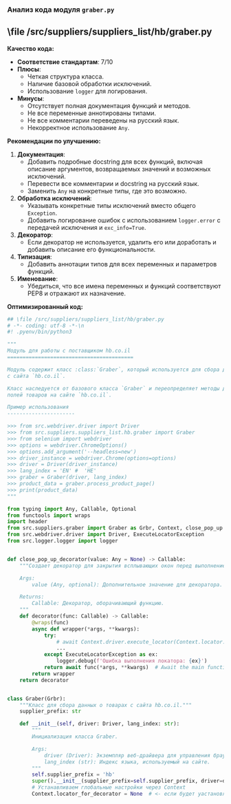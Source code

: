 ### **Анализ кода модуля `graber.py`**

## \file /src/suppliers/suppliers_list/hb/graber.py

**Качество кода:**

- **Соответствие стандартам**: 7/10
- **Плюсы**:
    - Четкая структура класса.
    - Наличие базовой обработки исключений.
    - Использование `logger` для логирования.
- **Минусы**:
    - Отсутствует полная документация функций и методов.
    - Не все переменные аннотированы типами.
    - Не все комментарии переведены на русский язык.
    - Некорректное использование `Any`.

**Рекомендации по улучшению:**

1.  **Документация**:
    - Добавить подробные docstring для всех функций, включая описание аргументов, возвращаемых значений и возможных исключений.
    - Перевести все комментарии и docstring на русский язык.
    - Заменить `Any` на конкретные типы, где это возможно.
2.  **Обработка исключений**:
    - Указывать конкретные типы исключений вместо общего `Exception`.
    - Добавить логирование ошибок с использованием `logger.error` с передачей исключения и `exc_info=True`.
3.  **Декоратор**:
    - Если декоратор не используется, удалить его или доработать и добавить описание его функциональности.
4.  **Типизация**:
    - Добавить аннотации типов для всех переменных и параметров функций.
5.  **Именование**:
    - Убедиться, что все имена переменных и функций соответствуют PEP8 и отражают их назначение.

**Оптимизированный код:**

```python
## \file /src/suppliers/suppliers_list/hb/graber.py
# -*- coding: utf-8 -*-\n
#! .pyenv/bin/python3

"""
Модуль для работы с поставщиком hb.co.il
=========================================

Модуль содержит класс :class:`Graber`, который используется для сбора данных о товарах
с сайта `hb.co.il`.

Класс наследуется от базового класса `Graber` и переопределяет методы для специфичной обработки
полей товаров на сайте `hb.co.il`.

Пример использования
----------------------

>>> from src.webdriver.driver import Driver
>>> from src.suppliers.suppliers_list.hb.graber import Graber
>>> from selenium import webdriver
>>> options = webdriver.ChromeOptions()
>>> options.add_argument('--headless=new')
>>> driver_instance = webdriver.Chrome(options=options)
>>> driver = Driver(driver_instance)
>>> lang_index = 'EN' #  'HE'
>>> graber = Graber(driver, lang_index)
>>> product_data = graber.process_product_page()
>>> print(product_data)
"""

from typing import Any, Callable, Optional
from functools import wraps
import header
from src.suppliers.graber import Graber as Grbr, Context, close_pop_up
from src.webdriver.driver import Driver, ExecuteLocatorException
from src.logger.logger import logger


def close_pop_up_decorator(value: Any = None) -> Callable:
    """Создает декоратор для закрытия всплывающих окон перед выполнением основной логики функции.

    Args:
        value (Any, optional): Дополнительное значение для декоратора. По умолчанию `None`.

    Returns:
        Callable: Декоратор, оборачивающий функцию.
    """
    def decorator(func: Callable) -> Callable:
        @wraps(func)
        async def wrapper(*args, **kwargs):
            try:
                # await Context.driver.execute_locator(Context.locator.close_pop_up)  # Await async pop-up close
                ...
            except ExecuteLocatorException as ex:
                logger.debug(f'Ошибка выполнения локатора: {ex}')
            return await func(*args, **kwargs)  # Await the main function
        return wrapper
    return decorator


class Graber(Grbr):
    """Класс для сбора данных о товарах с сайта hb.co.il."""
    supplier_prefix: str

    def __init__(self, driver: Driver, lang_index: str):
        """
        Инициализация класса Graber.

        Args:
            driver (Driver): Экземпляр веб-драйвера для управления браузером.
            lang_index (str): Индекс языка, используемый на сайте.
        """
        self.supplier_prefix = 'hb'
        super().__init__(supplier_prefix=self.supplier_prefix, driver=driver, lang_index=lang_index)
        # Устанавливаем глобальные настройки через Context
        Context.locator_for_decorator = None  # <- если будет уастановлено значение - то оно выполнится в декораторе `@close_pop_up`